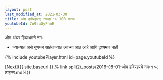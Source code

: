 ```yaml
---
layout: post
last_modified_at: 2021-03-30
title: ओम हवीरहाराए नामहा १० 108 पटक
youtubeId: 7o9suGyFhnE
---
```

 
 
 ओम अंथर हिथाथमने नमः  
 
 -  ज्याच्यात असे गुणधर्म आहेत ज्यात त्याच्या आत आहे आणि दृश्यमान नाही 
 
  
 
  
 
 
 
 
 
 


{% include youtubePlayer.html id=page.youtubeId %}
 
[Next]({{ site.baseurl }}{% link  split2/_posts/2016-08-01-ओम हविरहरये नमः १०८ टाइम्स.md%})
 
